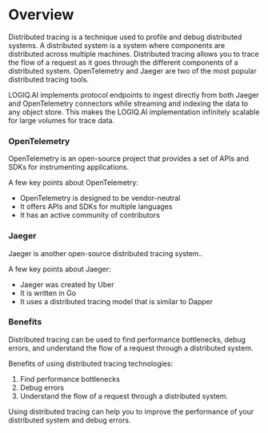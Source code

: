 # Overview

Distributed tracing is a technique used to profile and debug distributed systems. A distributed system is a system where components are distributed across multiple machines. Distributed tracing allows you to trace the flow of a request as it goes through the different components of a distributed system. OpenTelemetry and Jaeger are two of the most popular distributed tracing tools.

LOGIQ.AI implements protocol endpoints to ingest directly from both Jaeger and OpenTelemetry connectors while streaming and indexing the data to any object store. This makes the LOGIQ.AI implementation infinitely scalable for large volumes for trace data.

### OpenTelemetry

OpenTelemetry is an open-source project that provides a set of APIs and SDKs for instrumenting applications.

A few key points about OpenTelemetry:

* OpenTelemetry is designed to be vendor-neutral
* It offers APIs and SDKs for multiple languages
* It has an active community of contributors

### Jaeger

Jaeger is another open-source distributed tracing system..

A few key points about Jaeger:

* Jaeger was created by Uber
* It is written in Go
* It uses a distributed tracing model that is similar to Dapper

### Benefits

Distributed tracing can be used to find performance bottlenecks, debug errors, and understand the flow of a request through a distributed system.

Benefits of using distributed tracing technologies:

1. Find performance bottlenecks
2. Debug errors
3. Understand the flow of a request through a distributed system.

Using distributed tracing can help you to improve the performance of your distributed system and debug errors.
